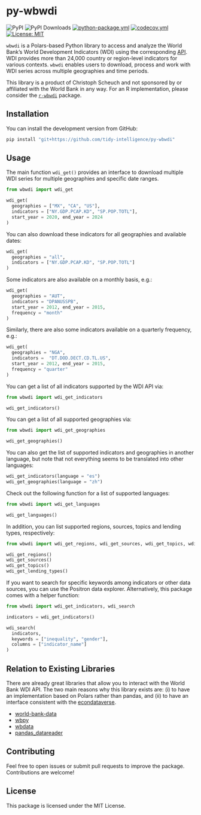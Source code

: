 # py-wbwdi
![PyPI](https://img.shields.io/pypi/v/wbwdi?label=pypi%20package)
![PyPI Downloads](https://img.shields.io/pypi/dm/wbwdi)
[![python-package.yml](https://github.com/tidy-finance/py-wbwdi/actions/workflows/python-package.yml/badge.svg)](https://github.com/tidy-finance/py-wbwdi/actions/workflows/python-package.yml)
[![codecov.yml](https://codecov.io/gh/tidy-finance/py-wbwdi/graph/badge.svg)](https://app.codecov.io/gh/tidy-finance/py-wbwdi)
[![License:
MIT](https://img.shields.io/badge/License-MIT-yellow.svg)](https://opensource.org/licenses/MIT)

`wbwdi` is a Polars-based Python library to access and analyze the World Bank’s World Development Indicators (WDI) using the corresponding [API](https://datahelpdesk.worldbank.org/knowledgebase/articles/889392-about-the-indicators-api-documentation). WDI provides more than 24,000 country or region-level indicators for various contexts. `wbwdi` enables users to download, process and work with WDI series across multiple geographies and time periods.

This library is a product of Christoph Scheuch and not sponsored by or affiliated with the World Bank in any way. For an R implementation, please consider the [`r-wbwdi`](https://github.com/tidy-intelligence/r-wbwdi) package.

## Installation

<!-- You can install the release version from PyPI: 

```python
pip install wbwdi
``` -->

You can install the development version from GitHub:

```python
pip install "git+https://github.com/tidy-intelligence/py-wbwdi"
```

## Usage

The main function `wdi_get()` provides an interface to download multiple WDI series for multiple geographies and specific date ranges.

```python
from wbwdi import wdi_get

wdi_get(
  geographies = ["MX", "CA", "US"], 
  indicators = ["NY.GDP.PCAP.KD", "SP.POP.TOTL"],
  start_year = 2020, end_year = 2024
)
```

You can also download these indicators for all geographies and available dates:

```python
wdi_get(
  geographies = "all", 
  indicators = ["NY.GDP.PCAP.KD", "SP.POP.TOTL"]
)
```

Some indicators are also available on a monthly basis, e.g.:

```python
wdi_get(
  geographies = "AUT", 
  indicators = "DPANUSSPB",         
  start_year = 2012, end_year = 2015, 
  frequency = "month"
)
```

Similarly, there are also some indicators available on a quarterly frequency, e.g.:

```python
wdi_get(
  geographies = "NGA", 
  indicators =  "DT.DOD.DECT.CD.TL.US",
  start_year = 2012, end_year = 2015, 
  frequency = "quarter"
)
```

You can get a list of all indicators supported by the WDI API via:

```python
from wbwdi import wdi_get_indicators

wdi_get_indicators()
```

You can get a list of all supported geographies via:

```python
from wbwdi import wdi_get_geographies

wdi_get_geographies()
```

You can also get the list of supported indicators and geographies in
another language, but note that not everything seems to be translated
into other languages:

```python
wdi_get_indicators(language = "es")
wdi_get_geographies(language = "zh")
```

Check out the following function for a list of supported languages:

```python
from wbwdi import wdi_get_languages

wdi_get_languages()
```

In addition, you can list supported regions, sources, topics and lending
types, respectively:

```python
from wbwdi import wdi_get_regions, wdi_get_sources, wdi_get_topics, wdi_get_lending_types

wdi_get_regions()
wdi_get_sources()
wdi_get_topics()
wdi_get_lending_types()
```

If you want to search for specific keywords among indicators or other data sources, you can use the Positron data explorer. Alternatively, this package comes with a helper function:

```python
from wbwdi import wdi_get_indicators, wdi_search

indicators = wdi_get_indicators()

wdi_search(
  indicators,
  keywords = ["inequality", "gender"],
  columns = ["indicator_name"]
)
```

## Relation to Existing Libraries

There are already great libraries that allow you to interact with the World Bank WDI API. The two main reasons why this library exists are: (i) to have an implementation based on Polars rather than pandas, and (ii) to have an interface consistent with the [econdataverse](https://www.econdataverse.org/).

- [world-bank-data](https://github.com/mwouts/world_bank_data)
- [wbpy](https://github.com/mattduck/wbpy/)
- [wbdata](https://github.com/oliversherouse/wbdata/)
- [pandas_datareader](https://pandas-datareader.readthedocs.io/en/latest/readers/world-bank.html)

## Contributing

Feel free to open issues or submit pull requests to improve the package. Contributions are welcome!

## License

This package is licensed under the MIT License.